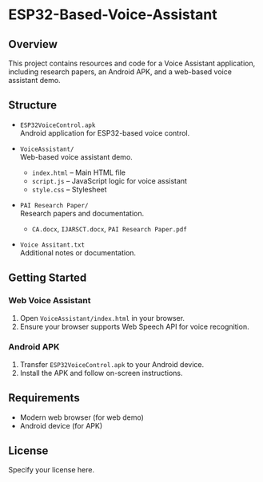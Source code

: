 # ESP32-Based-Voice-Assistant

## Overview

This project contains resources and code for a Voice Assistant application, including research papers, an Android APK, and a web-based voice assistant demo.

## Structure

- `ESP32VoiceControl.apk`  
  Android application for ESP32-based voice control.

- `VoiceAssistant/`  
  Web-based voice assistant demo.
  - `index.html` – Main HTML file
  - `script.js` – JavaScript logic for voice assistant
  - `style.css` – Stylesheet

- `PAI Research Paper/`  
  Research papers and documentation.
  - `CA.docx`, `IJARSCT.docx`, `PAI Research Paper.pdf`

- `Voice Assitant.txt`  
  Additional notes or documentation.

## Getting Started

### Web Voice Assistant

1. Open `VoiceAssistant/index.html` in your browser.
2. Ensure your browser supports Web Speech API for voice recognition.

### Android APK

1. Transfer `ESP32VoiceControl.apk` to your Android device.
2. Install the APK and follow on-screen instructions.

## Requirements

- Modern web browser (for web demo)
- Android device (for APK)

## License

Specify your license here.
